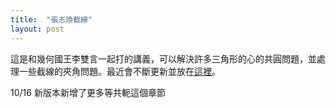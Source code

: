 ```yaml
---
title:  "張志煥截線"
layout: post
---
```


這是和幾何國王李雙言一起打的講義，可以解決許多三角形的心的共圓問題，並處理一些截線的夾角問題。最近會不斷更新並放在[這裡][Wiki]。

10/16 新版本新增了更多等共軛這個章節

[Wiki]:/Permutationline.pdf



